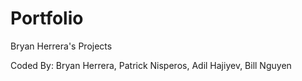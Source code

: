 # Portfolio
Bryan Herrera's Projects

Coded By:
Bryan Herrera, Patrick Nisperos, Adil Hajiyev, Bill Nguyen

